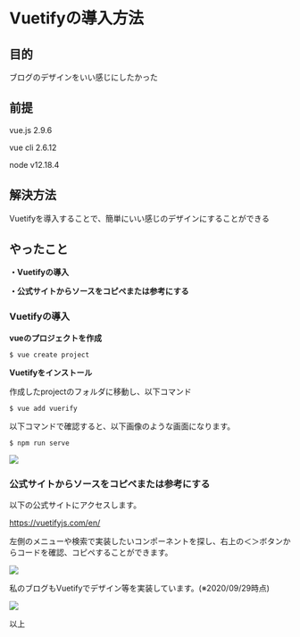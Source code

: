 # Vuetifyの導入方法
## 目的
ブログのデザインをいい感じにしたかった

## 前提
vue.js 2.9.6

vue cli 2.6.12

node  v12.18.4

## 解決方法
Vuetifyを導入することで、簡単にいい感じのデザインにすることができる

## やったこと
**・Vuetifyの導入**

**・公式サイトからソースをコピペまたは参考にする**

### Vuetifyの導入
**vueのプロジェクトを作成**

```
$ vue create project
```

**Vuetifyをインストール**

作成したprojectのフォルダに移動し、以下コマンド

```
$ vue add vuerify
```

以下コマンドで確認すると、以下画像のような画面になります。

```
$ npm run serve
```

<img src="./img/article5/Vuetify.png" decoding="async">

### 公式サイトからソースをコピペまたは参考にする
以下の公式サイトにアクセスします。

<a href="https://vuetifyjs.com/en/" target="_blank">https://vuetifyjs.com/en/</a>

左側のメニューや検索で実装したいコンポーネントを探し、右上の＜＞ボタンからコードを確認、コピペすることができます。

<img src="./img/article5/Vuetify01.png" decoding="async">

私のブログもVuetifyでデザイン等を実装しています。(※2020/09/29時点)

<img src="./img/article5/Vuetify02.png" decoding="async">

以上
